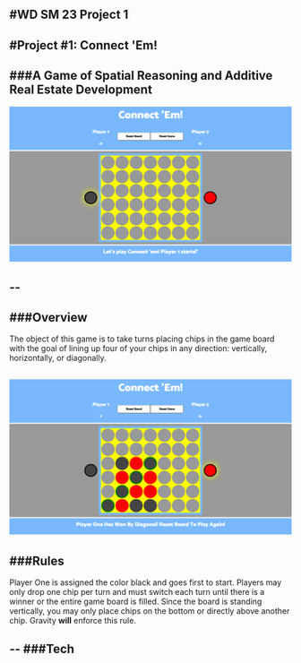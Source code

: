 #**WD SM 23 Project 1**
--
#Project #1: **Connect 'Em!**
--
###A Game of Spatial Reasoning and Additive Real Estate Development
--
![](screencaps/empty.png)

--
--
###Overview
--
The object of this game is to take turns placing chips in the game board with the goal of lining up four of your chips in any direction: vertically, horizontally, or diagonally.  

![](screencaps/win.png)
--
###Rules
--
Player One is assigned the color black and goes first to start. Players may only drop one chip per turn and must switch each turn until there is a winner or the entire game board is filled. Since the board is standing vertically, you may only place chips on the bottom or directly above another chip. Gravity **will** enforce this rule.

--
###Tech
--



               